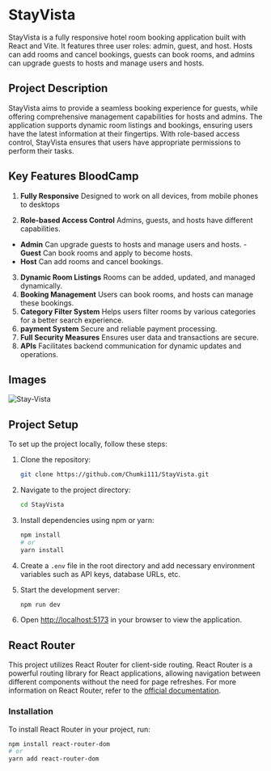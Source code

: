# StayVista

StayVista is a fully responsive hotel room booking application built with React and Vite. It features three user roles: admin, guest, and host. Hosts can add rooms and cancel bookings, guests can book rooms, and admins can upgrade guests to hosts and manage users and hosts.

## Project Description

StayVista aims to provide a seamless booking experience for guests, while offering comprehensive management capabilities for hosts and admins. The application supports dynamic room listings and bookings, ensuring users have the latest information at their fingertips. With role-based access control, StayVista ensures that users have appropriate permissions to perform their tasks.

## Key Features BloodCamp

1. **Fully Responsive** Designed to work on all devices, from mobile phones to desktops

2. **Role-based Access Control** Admins, guests, and hosts have different capabilities.

 - **Admin** Can upgrade guests to hosts and manage users and hosts. - **Guest** Can book rooms and apply to become hosts.
 - **Host** Can add rooms and cancel bookings.

3. **Dynamic Room Listings** Rooms can be added, updated, and managed dynamically.
4. **Booking Management** Users can book rooms, and hosts can manage these bookings.
5. **Category Filter System** Helps users filter rooms by various categories for a better search experience.
6. **payment System** Secure and reliable payment processing.
7. **Full Security Measures** Ensures user data and transactions are secure.
8. **APIs** Facilitates backend communication for dynamic updates and operations.



## Images

![Stay-Vista](https://i.postimg.cc/kgmnSWc9/Stay-Vista-Vacation-Homes-Condo-Rentals.png)


## Project Setup

To set up the project locally, follow these steps:

1. Clone the repository:
    ```bash
    git clone https://github.com/Chumki111/StayVista.git
    ```

2. Navigate to the project directory:
    ```bash
    cd StayVista
    ```

3. Install dependencies using npm or yarn:
    ```bash
    npm install
    # or
    yarn install
    ```

4. Create a `.env` file in the root directory and add necessary environment variables such as API keys, database URLs, etc.

5. Start the development server:
    ```bash
    npm run dev
    ```

6. Open [http://localhost:5173](http://localhost:5173) in your browser to view the application.

## React Router

This project utilizes React Router for client-side routing. React Router is a powerful routing library for React applications, allowing navigation between different components without the need for page refreshes.
For more information on React Router, refer to the [official documentation](https://reactrouter.com/en/main/start/tutorial).

### Installation

To install React Router in your project, run:

```bash
npm install react-router-dom
# or
yarn add react-router-dom




